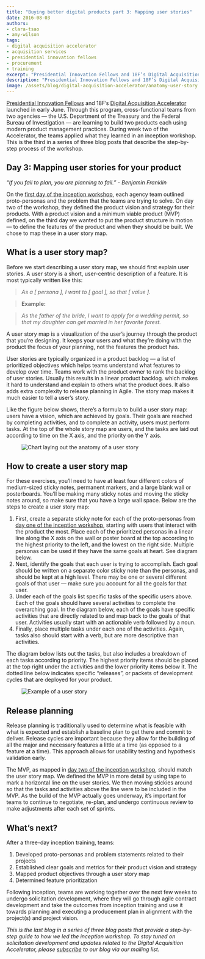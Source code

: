```yaml
---
title: "Buying better digital products part 3: Mapping user stories"
date: 2016-08-03 
authors:
- clara-tsao
- amy-wilson
tags:
- digital acquisition accelerator
- acquisition services
- presidential innovation fellows
- procurement
- training
excerpt: "Presidential Innovation Fellows and 18F’s Digital Acquisition Accelerator launched in early June. Through this program, cross-functional teams from two agencies — the U.S. Department of the Treasury and the Federal Bureau of Investigation — are learning to build two products each using modern product management practices. During week two of the Accelerator, the teams applied what they learned in an inception workshop. This is the third in a series of three blog posts that describe the step-by-step process of the workshop."
description: "Presidential Innovation Fellows and 18F’s Digital Acquisition Accelerator launched in early June. Through this program, cross-functional teams from two agencies — the U.S. Department of the Treasury and the Federal Bureau of Investigation — are learning to build two products each using modern product management practices. During week two of the Accelerator, the teams applied what they learned in an inception workshop. This is the third in a series of three blog posts that describe the step-by-step process of the workshop."
image: /assets/blog/digital-acquisition-accelerator/anatomy-user-story.png
---
```


[Presidential Innovation Fellows](https://presidentialinnovationfellows.gov/) and 18F’s [Digital Acquisition Accelerator](https://pages.18f.gov/digitalaccelerator/) launched in early June. Through this program, cross-functional teams from two agencies — the U.S. Department of the Treasury and the Federal Bureau of Investigation — are learning to build two products each using modern product management practices. During week two of the Accelerator, the teams applied what they learned in an inception workshop. This is the third in a series of three blog posts that describe the step-by-step process of the workshop. 
## Day 3: Mapping user stories for your product 

*“If you fail to plan, you are planning to fail.” - Benjamin Franklin*

On the [first day of the inception workshop](https://18f.gsa.gov/2016/07/21/buying-better-digital-products-part-1-proto-personas-and-understanding-the-problem/), each agency team outlined proto-personas and the problem that the teams are trying to solve. On day two of the workshop, they defined the product vision and strategy for their products. With a product vision and a minimum viable product (MVP) defined, on the third day we wanted to put the product structure in motion — to define the features of the product and when they should be built. We chose to map these in a user story map. 

## What is a user story map? 

Before we start describing a user story map, we should first explain user stories. A user story is a short, user-centric description of a feature. It is most typically written like this:

> *As a [ persona ], I want to [ goal ], so that [ value ].*

> **Example:** 

> *As the father of the bride, I want to apply for a wedding permit, so that my daughter can get married in her favorite forest.*

A user story map is a visualization of the user’s journey through the product that you’re designing. It keeps your users and what they’re doing with the product the focus of your planning, not the features the product has. 

User stories are typically organized in a product backlog — a list of prioritized objectives which helps teams understand what features to develop over time. Teams work with the product owner to rank the backlog of user stories. Usually this results in a linear product backlog. which makes it hard to understand and explain to others what the product does. It also adds extra complexity to release planning in Agile. The story map makes it much easier to tell a user’s story. 

Like the figure below shows, there’s a formula to build a user story map: users have a vision, which are achieved by goals. Their goals are reached by completing activities, and to complete an activity, users must perform tasks. At the top of the whole story map are users, and the tasks are laid out according to time on the X axis, and the priority on the Y axis. 

<figure>
	<img src="{{site.baseurl}}/assets/blog/digital-acquisition-accelerator/anatomy-user-story.png" alt= "Chart laying out the anatomy of a user story">
</figure>


## How to create a user story map

For these exercises, you’ll need to have at least four different colors of medium-sized sticky notes, permanent markers, and a large blank wall or posterboards. You’ll be making many sticky notes and moving the sticky notes around, so make sure that you have a large wall space. Below are the steps to create a user story map:

1. First, create a separate sticky note for each of the proto-personas from [day one of the inception workshop](https://18f.gsa.gov/2016/07/21/buying-better-digital-products-part-1-proto-personas-and-understanding-the-problem/), starting with users that interact with the product the most. Place each of the prioritized personas in a linear line along the X axis on the wall or poster board at the top according to the highest priority to the left, and the lowest on the right side. Multiple personas can be used if they have the same goals at heart. See diagram below. 
2. Next, identify the goals that each user is trying to accomplish. Each goal should be written on a separate color sticky note than the personas, and should be kept at a high level. There may be one or several different goals of that user — make sure you account for all the goals for that user. 
3. Under each of the goals list specific tasks of the specific users above. Each of the goals should have several activities to complete the overarching goal. In the diagram below, each of the goals have specific activities that are directly related to and map back to the goals of that user. Activities usually start with an actionable verb followed by a noun.
4. Finally, place multiple tasks under each one of the activities. Again, tasks also should start with a verb, but are more descriptive than activities.

The diagram below lists out the tasks, but also includes a breakdown of each tasks according to priority. The highest priority items should be placed at the top right under the activities and the lower priority items below it. The dotted line below indicates specific “releases”, or packets of development cycles that are deployed for your product. 

<figure>
	<img src="{{site.baseurl}}/assets/blog/digital-acquisition-accelerator/example-user-story.png" alt= "Example of a user story">
</figure>

## Release planning

Release planning is traditionally used to determine what is feasible with what is expected and establish a baseline plan to get there and commit to deliver. Release cycles are important because they allow for the building of all the major and necessary features a little at a time (as opposed to a feature at a time). This approach allows for usability testing and hypothesis validation early. 

The MVP, as mapped in [day two of the inception workshop](https://18f.gsa.gov/2016/07/26/buying-better-digital-products-part-2-setting-the-product-vision-and-strategy/), should match the user story map. We  defined the MVP in more detail by using tape to mark a horizontal line on the user stories. We then moving stickies around so that the tasks and activities above the line were to be included in the MVP. As the build of the MVP actually goes underway, it’s important for teams to continue to negotiate, re-plan, and undergo continuous review to make adjustments after each set of sprints.

## What’s next? 

After a three-day inception training, teams: 

1. Developed proto-personas and problem statements related to their projects
2. Established clear goals and metrics for their product vision and strategy
3. Mapped product objectives through a user story map
4. Determined feature prioritization

Following inception, teams are working together over the next few weeks to undergo solicitation development, where they will go through agile contract development and take the outcomes from inception training and use it towards planning and executing a producement plan in alignment with the project(s) and project vision. 


*This is the last blog in a series of three blog posts that provide a step-by-step guide to how we led the inception workshop. To stay tuned on solicitation development and updates related to the Digital Acquisition Accelerator, please [subscribe](https://medium.us13.list-manage.com/subscribe/post?u=5dc46345e0302158f44cf54d5&id=118734743e) to our blog via our mailing list.* 












